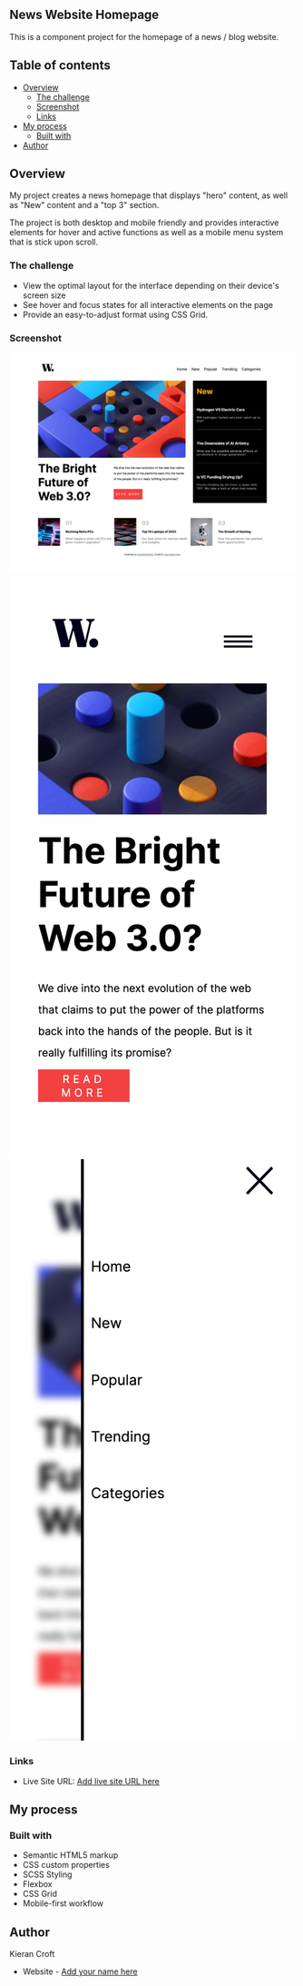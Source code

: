 ## News Website Homepage

This is a component project for the homepage of a news / blog website.

## Table of contents

- [Overview](#overview)
  - [The challenge](#the-challenge)
  - [Screenshot](#screenshot)
  - [Links](#links)
- [My process](#my-process)
  - [Built with](#built-with)
- [Author](#author)

## Overview

My project creates a news homepage that displays "hero" content, as well as "New" content and a "top 3" section.

The project is both desktop and mobile friendly and provides interactive elements for hover and active functions as well as a mobile menu system that is stick upon scroll.

### The challenge

- View the optimal layout for the interface depending on their device's screen size
- See hover and focus states for all interactive elements on the page
- Provide an easy-to-adjust format using CSS Grid.

### Screenshot

![](./assets/screenshots/desktop.png)
![](./assets/screenshots/mobile.png)
![](./assets/screenshots/mobile-active.png)

### Links
- Live Site URL: [Add live site URL here](https://croftkie.github.io/news-homepage-FM/)

## My process

### Built with

- Semantic HTML5 markup
- CSS custom properties
- SCSS Styling
- Flexbox
- CSS Grid
- Mobile-first workflow

## Author

Kieran Croft
- Website - [Add your name here](https://www.your-site.com)


